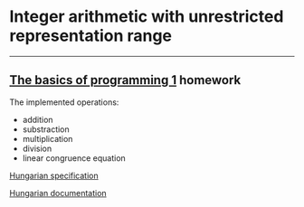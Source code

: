 # Integer arithmetic with unrestricted representation range
----
## [The basics of programming 1](https://portal.vik.bme.hu/kepzes/targyak/VIEEAA00/en/) homework

The implemented operations:

- addition
- substraction
- multiplication
- division
- linear congruence equation

[Hungarian specification](specification_hu.pdf)

[Hungarian documentation](documentation_hu.pdf)
